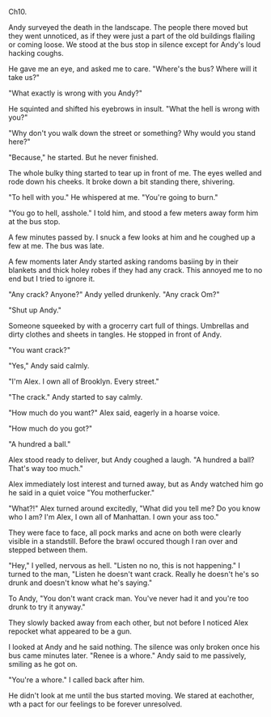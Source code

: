 Ch10.

Andy surveyed the death in the landscape. The people there moved but they went unnoticed, as if they were just a part of the old buildings flailing or coming loose. We stood at the bus stop in silence except for Andy's loud hacking coughs.

He gave me an eye, and asked me to care. "Where's the bus? Where will it take us?"

"What exactly is wrong with you Andy?"

He squinted and shifted his eyebrows in insult. "What the hell is wrong with you?"

"Why don't you walk down the street or something? Why would you stand here?"

"Because," he started. But he never finished.

The whole bulky thing started to tear up in front of me. The eyes welled and rode down his cheeks. It broke down a bit standing there, shivering.

"To hell with you." He whispered at me. "You're going to burn."

"You go to hell, asshole." I told him, and stood a few meters away form him at the bus stop.

A few minutes passed by. I snuck a few looks at him and he coughed up a few at me. The bus was late.

A few moments later Andy started asking randoms basiing by in their blankets and thick holey robes if they had any crack. This annoyed me to no end but I tried to ignore it.

"Any crack? Anyone?" Andy yelled drunkenly. "Any crack Om?"

"Shut up Andy."

Someone squeeked by with a grocerry cart full of things. Umbrellas and dirty clothes and sheets in tangles. He stopped in front of Andy.

"You want crack?"

"Yes," Andy said calmly.

"I'm Alex. I own all of Brooklyn. Every street."

"The crack." Andy started to say calmly.

"How much do you want?" Alex said, eagerly in a hoarse voice.

"How much do you got?"

"A hundred a ball."

Alex stood ready to deliver, but Andy coughed a laugh. "A hundred a ball? That's way too much."

Alex immediately lost interest and turned away, but as Andy watched him go he said in a quiet voice "You motherfucker."

"What?!" Alex turned around excitedly, "What did you tell me? Do you know who I am? I'm Alex, I own all of Manhattan. I own your ass too."

They were face to face, all pock marks and acne on both were clearly visible in a standstill. Before the brawl occured though I ran over and stepped between them.

"Hey," I yelled, nervous as hell. "Listen no no, this is not happening." I turned to the man, "Listen he doesn't want crack. Really he doesn't he's so drunk and doesn't know what he's saying."

To Andy, "You don't want crack man. You've never had it and you're too drunk to try it anyway."

They slowly backed away from each other, but not before I noticed Alex repocket what appeared to be a gun.








I looked at Andy and he said nothing. The silence was only broken once his bus came minutes later. "Renee is a whore." Andy said to me passively, smiling as he got on.

"You're a whore." I called back after him.

He didn't look at me until the bus started moving. We stared at eachother, wth a pact for our feelings to be forever unresolved.